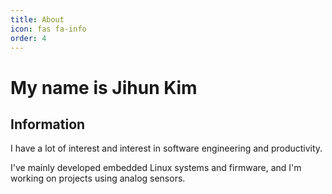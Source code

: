 ```yaml
---
title: About
icon: fas fa-info
order: 4
---
```


<!-- Header content with avatar and basic info -->
# My name is Jihun Kim

## Information
I have a lot of interest and interest in software engineering and productivity.

I've mainly developed embedded Linux systems and firmware, and I'm working on projects using analog sensors.